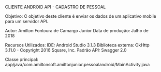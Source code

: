 CLIENTE ANDROID API - CADASTRO DE PESSOAL

Objetivo: O objetivo deste cliente é enviar os dados de um aplicativo mobile para um servidor API.

Autor: Amilton Fontoura de Camargo Junior
Data de produção: Julho de 2018

Recursos Utilizados:
    IDE: Android Studio 3.1.3
    Biblioteca externa: OkHttp 3.11.0 - Copyright 2016 Square, Inc.
    Padrão API: Swagger 2.0

Classe principal:
    app/java/com.amiltonsoft.amiltonjunior.pessoalandroid/MainActivity.java
